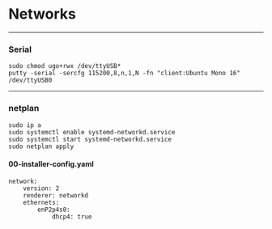 # Networks


---
### Serial

```
sudo chmod ugo+rwx /dev/ttyUSB*
putty -serial -sercfg 115200,8,n,1,N -fn "client:Ubuntu Mono 16"  /dev/ttyUSB0
```
 
---
### netplan

```
sudo ip a
sudo systemctl enable systemd-networkd.service
sudo systemctl start systemd-networkd.service
sudo netplan apply
```


#### 00-installer-config.yaml

```
network:
    version: 2
    renderer: networkd
    ethernets: 
        enP2p4s0:
            dhcp4: true
```
